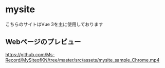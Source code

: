 # mysite
こちらのサイトはVue 3を主に使用しております

## Webページのプレビュー
https://github.com/Ms-Record/MySiteofKN/tree/master/src/assets/mysite_sample_Chrome.mp4
